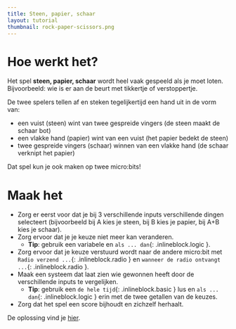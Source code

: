 ```yaml
---
title: Steen, papier, schaar
layout: tutorial
thumbnail: rock-paper-scissors.png
---
```


# Hoe werkt het?

Het spel **steen, papier, schaar** wordt heel vaak gespeeld als je moet loten. Bijvoorbeeld: wie is er aan de beurt met tikkertje of verstoppertje.

De twee spelers tellen af en steken tegelijkertijd een hand uit in de vorm van:

* een vuist (steen) wint van twee gespreide vingers (de steen maakt de schaar bot)
* een vlakke hand (papier) wint van een vuist (het papier bedekt de steen)
* twee gespreide vingers (schaar) winnen van een vlakke hand (de schaar verknipt het papier)

Dat spel kun je ook maken op twee micro:bits!

# Maak het

- Zorg er eerst voor dat je bij 3 verschillende inputs verschillende dingen selecteert (bijvoorbeeld bij A kies je steen, bij B kies je papier, bij A+B kies je schaar).
- Zorg ervoor dat je je keuze niet meer kan veranderen.
  - **Tip**: gebruik een variabele en `als ... dan`{: .inlineblock.logic }.
- Zorg ervoor dat je keuze verstuurd wordt naar de andere micro:bit met `Radio verzend ...`{: .inlineblock.radio } en `wanneer de radio ontvangt ...`{: .inlineblock.radio }.
- Maak een systeem dat laat zien wie gewonnen heeft door de verschillende inputs te vergelijken.
  - **Tip**: gebruik een `de hele tijd`{: .inlineblock.basic } lus en `als ... dan`{: .inlineblock.logic } erin met de twee getallen van de keuzes.
- Zorg dat het spel een score bijhoudt en zichzelf herhaalt.

De oplossing vind je <a href="https://makecode.microbit.org/_hDMcD4Wy3Ru0" target="_blank">hier</a>.
